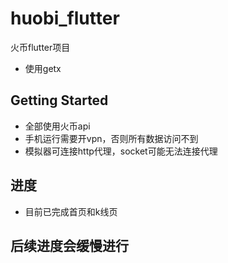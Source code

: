 # huobi_flutter

火币flutter项目
- 使用getx

## Getting Started

- 全部使用火币api
- 手机运行需要开vpn，否则所有数据访问不到
- 模拟器可连接http代理，socket可能无法连接代理

## 进度

- 目前已完成首页和k线页

## 后续进度会缓慢进行